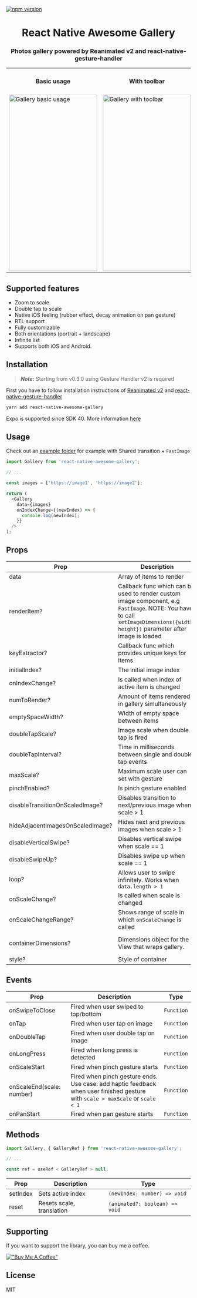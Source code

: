[![npm version](https://badge.fury.io/js/react-native-awesome-gallery.svg)](https://badge.fury.io/js/react-native-awesome-gallery)

<div style="text-align: center;">
  <h1 align="center">React Native Awesome Gallery</h1>
  <h3 align="center">Photos gallery powered by Reanimated v2 and react-native-gesture-handler</h3>
</div>

<table style='width:100%;'>
  <tr>
    <td><h4 align='center'>Basic usage</h4></td>
     <td><h4 align='center'>With toolbar</h4></td>
     <td><h4 align='center'>Loop</h4></td>
  </tr>
  <tr>
    <td><img width="240" height="480" src="example-basic.gif" alt="Gallery basic usage"></td>
    <td><img width="240" height="480" src="example-toolbar.gif" alt="Gallery with toolbar"></td>
    <td><img width="240" height="480" src="example-loop.gif" alt="Gallery loop"></td>
  </tr>
 </table>

## Supported features

- Zoom to scale
- Double tap to scale
- Native iOS feeling (rubber effect, decay animation on pan gesture)
- RTL support
- Fully customizable
- Both orientations (portrait + landscape)
- Infinite list
- Supports both iOS and Android.

## Installation

> **_Note:_** Starting from v0.3.0 using Gesture Handler v2 is required

First you have to follow installation instructions of [Reanimated v2](https://docs.swmansion.com/react-native-reanimated/) and [react-native-gesture-handler](https://docs.swmansion.com/react-native-gesture-handler/)

```sh
yarn add react-native-awesome-gallery
```

Expo is supported since SDK 40. More information [here](https://docs.expo.io/versions/latest/sdk/reanimated/)

## Usage

Check out an [example folder](./example) for example with Shared transition + `FastImage`

```js
import Gallery from 'react-native-awesome-gallery';

// ...

const images = ['https://image1', 'https://image2'];

return (
  <Gallery
    data={images}
    onIndexChange={(newIndex) => {
      console.log(newIndex);
    }}
  />
);
```

## Props

| Prop                             | Description                                                                                                                                                                     | Type                                                                                             | Default                                                                |
| -------------------------------- | ------------------------------------------------------------------------------------------------------------------------------------------------------------------------------- | ------------------------------------------------------------------------------------------------ | ---------------------------------------------------------------------- |
| data                             | Array of items to render                                                                                                                                                        | `T[]`                                                                                            | `undefined`                                                            |
| renderItem?                      | Callback func which can be used to render custom image component, e.g `FastImage`. NOTE: You have to call `setImageDimensions({width, height})` parameter after image is loaded | `(renderItemInfo: {item: T, index: number, setImageDimensions: Function}) => React.ReactElement` | `undefined`                                                            |
| keyExtractor?                    | Callback func which provides unique keys for items                                                                                                                              | `(item: T, index: number) => string or number`                                                   | Takes `id` or `key` or `_id` from `Item`, otherwise puts `Item` as key |
| initialIndex?                    | The initial image index                                                                                                                                                         | `number`                                                                                         | `0`                                                                    |
| onIndexChange?                   | Is called when index of active item is changed                                                                                                                                  | `(newIndex: number) => void`                                                                     | `undefined`                                                            |
| numToRender?                     | Amount of items rendered in gallery simultaneously                                                                                                                              | `number`                                                                                         | `5`                                                                    |
| emptySpaceWidth?                 | Width of empty space between items                                                                                                                                              | `number`                                                                                         | `30`                                                                   |
| doubleTapScale?                  | Image scale when double tap is fired                                                                                                                                            | `number`                                                                                         | `3`                                                                    |
| doubleTapInterval?               | Time in milliseconds between single and double tap events                                                                                                                       | `number`                                                                                         | `500`                                                                  |
| maxScale?                        | Maximum scale user can set with gesture                                                                                                                                         | `number`                                                                                         | `6`                                                                    |
| pinchEnabled?                    | Is pinch gesture enabled                                                                                                                                                        | `boolean`                                                                                        | `true`                                                                 |
| disableTransitionOnScaledImage?  | Disables transition to next/previous image when scale > 1                                                                                                                       | `boolean`                                                                                        | `false`                                                                |
| hideAdjacentImagesOnScaledImage? | Hides next and previous images when scale > 1                                                                                                                                   | `boolean`                                                                                        | `false`                                                                |
| disableVerticalSwipe?            | Disables vertical swipe when scale == 1                                                                                                                                         | `boolean`                                                                                        | `false`                                                                |
| disableSwipeUp?                  | Disables swipe up when scale == 1                                                                                                                                               | `boolean`                                                                                        | `false`                                                                |
| loop?                            | Allows user to swipe infinitely. Works when `data.length > 1`                                                                                                                   | `boolean`                                                                                        | `false`                                                                |
| onScaleChange?                   | Is called when scale is changed                                                                                                                                                 | `(scale: number) => void`                                                                        | `undefined`                                                            |
| onScaleChangeRange?              | Shows range of scale in which `onScaleChange` is called                                                                                                                         | `{start: number, end: number}`                                                                   | `undefined`                                                            |
| containerDimensions?             | Dimensions object for the View that wraps gallery.                                                                                                                              | `{width: number, height: number}`                                                                | value returned from `useWindowDimensions()` hook.                      |
| style?                           | Style of container                                                                                                                                                              | `ViewStyle`                                                                                      | `undefined`                                                            |

## Events

| Prop                      | Description                                                                                                                    | Type       |
| ------------------------- | ------------------------------------------------------------------------------------------------------------------------------ | ---------- |
| onSwipeToClose            | Fired when user swiped to top/bottom                                                                                           | `Function` |
| onTap                     | Fired when user tap on image                                                                                                   | `Function` |
| onDoubleTap               | Fired when user double tap on image                                                                                            | `Function` |
| onLongPress               | Fired when long press is detected                                                                                              | `Function` |
| onScaleStart              | Fired when pinch gesture starts                                                                                                | `Function` |
| onScaleEnd(scale: number) | Fired when pinch gesture ends. Use case: add haptic feedback when user finished gesture with `scale > maxScale` or `scale < 1` | `Function` |
| onPanStart                | Fired when pan gesture starts                                                                                                  | `Function` |

## Methods

```js
import Gallery, { GalleryRef } from 'react-native-awesome-gallery';

// ...

const ref = useRef < GalleryRef > null;
```

| Prop     | Description               | Type                           |
| -------- | ------------------------- | ------------------------------ |
| setIndex | Sets active index         | `(newIndex: number) => void`   |
| reset    | Resets scale, translation | `(animated?: boolean) => void` |

## Supporting

If you want to support the library, you can buy me a coffee.

[!["Buy Me A Coffee"](https://www.buymeacoffee.com/assets/img/custom_images/orange_img.png)](https://www.buymeacoffee.com/pavelbabenko)

## License

MIT

